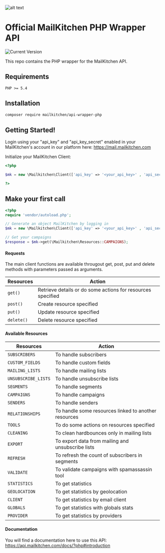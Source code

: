 ![alt text](https://static.wixstatic.com/media/375ee2_11b74c3cb74e417e8278e40d10bf497b~mv2.png "MailKitchen")

# Official MailKitchen PHP Wrapper API

![Current Version](https://img.shields.io/badge/version-1.0-green.svg)

This repo contains the PHP wrapper for the MailKitchen API.

## Requirements

`PHP >= 5.4`

## Installation

``` bash
composer require mailkitchen/api-wrapper-php
```

## Getting Started!

Login using your "api_key" and "api_key_secret" enabled in your MailKitchen's account in our platform here:
https://mail.mailkitchen.com

Initialize your MailKitchen Client:

``` php
<?php

$mk = new \Mailkitchen\Client(['api_key' => '<your_api_key>' , 'api_secret_key' => '<your_api_secret_key>']);

?>
```


## Make your first call

``` php
<?php
require 'vendor/autoload.php';

// Generate an object MailKitchen by logging in
$mk = new \Mailkitchen\Client(['api_key' => '<your_api_key>' , 'api_secret_key' => '<your_api_secret_key>']);

// Get your campaigns
$response = $mk->get(\Mailkitchen\Resources::CAMPAIGNS);

```

#### Requests
The main client functions are available througout get, post, put and delete methods with parameters passed as arguments.

| Resources  | Action                                                      | 
|------------|-------------------------------------------------------------|
| `get()`    | Retrieve details or do some actions for resources specified |
| `post()`   | Create resource specified                                   |
| `put()`    | Update resource specified                                   |
| `delete()` | Delete resource specified                                   |



#### Available Resources

| Resources           | Action                                               | 
|---------------------|------------------------------------------------------|
| `SUBSCRIBERS`       | To handle subscribers                                |
| `CUSTOM_FIELDS`     | To handle custom fields                              |
| `MAILING_LISTS`     | To handle mailing lists                              |
| `UNSUBSCRIBE_LISTS` | To handle unsubscribe lists                          |
| `SEGMENTS`          | To handle segments                                   |
| `CAMPAIGNS`         | To handle campaigns                                  |
| `SENDERS`           | To handle senders                                    |
| `RELATIONSHIPS`     | To handle some resources linked to another resources |
| `TOOLS`             | To do some actions on resources specified            |
| `CLEANING`          | To clean hardbounces only in mailing lists           |
| `EXPORT`            | To export data from mailing and unsubscribe lists    |
| `REFRESH`           | To refresh the count of subscribers in segments      |
| `VALIDATE`          | To validate campaigns with spamassassin tool         |
| `STATISTICS`        | To get statistics                                    |
| `GEOLOCATION`       | To get statistics by geolocation                     |
| `CLIENT`            | To get statistics by email client                    |
| `GLOBALS`           | To get statistics with globals stats                 |
| `PROVIDER`          | To get statistics by providers                       |

#### Documentation

You will find a documentation here to use this API: https://api.mailkitchen.com/docs/?php#introduction